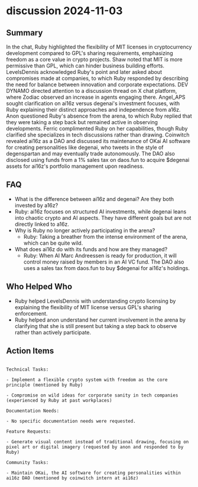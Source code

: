 # discussion 2024-11-03

## Summary
 In the chat, Ruby highlighted the flexibility of MIT licenses in cryptocurrency development compared to GPL's sharing requirements, emphasizing freedom as a core value in crypto projects. Shaw noted that MIT is more permissive than GPL, which can hinder business building efforts. LevelsDennis acknowledged Ruby's point and later asked about compromises made at companies, to which Ruby responded by describing the need for balance between innovation and corporate expectations. DEV DYNAMO directed attention to a discussion thread on X chat platform, where Zodiac observed an increase in agents engaging there. Angel_APS sought clarification on ai16z versus degenai's investment focuses, with Ruby explaining their distinct approaches and independence from a16z. Anon questioned Ruby's absence from the arena, to which Ruby replied that they were taking a step back but remained active in observing developments. Ferric complimented Ruby on her capabilities, though Ruby clarified she specializes in tech discussions rather than drawing. Coinwitch revealed ai16z as a DAO and discussed its maintenance of OKai AI software for creating personalities like degenai, who tweets in the style of degenspartan and may eventually trade autonomously. The DAO also disclosed using funds from a 1% sales tax on daos.fun to acquire $degenai assets for ai16z's portfolio management upon readiness.

## FAQ
 - What is the difference between ai16z and degenai? Are they both invested by a16z?
  - Ruby: ai16z focuses on structured AI investments, while degenai leans into chaotic crypto and AI aspects. They have different goals but are not directly linked to a16z.
- Why is Ruby no longer actively participating in the arena?
  - Ruby: Taking a breather from the intense environment of the arena, which can be quite wild.
- What does ai16z do with its funds and how are they managed?
  - Ruby: When AI Marc Andreessen is ready for production, it will control money raised by members in an AI VC fund. The DAO also uses a sales tax from daos.fun to buy $degenai for ai16z's holdings.

## Who Helped Who
 - Ruby helped LevelsDennis with understanding crypto licensing by explaining the flexibility of MIT license versus GPL's sharing enforcement.
- Ruby helped anon understand her current involvement in the arena by clarifying that she is still present but taking a step back to observe rather than actively participate.

## Action Items
 ```

Technical Tasks:

- Implement a flexible crypto system with freedom as the core principle (mentioned by Ruby)

- Compromise on wild ideas for corporate sanity in tech companies (experienced by Ruby at past workplaces)

Documentation Needs:

- No specific documentation needs were requested.

Feature Requests:

- Generate visual content instead of traditional drawing, focusing on pixel art or digital imagery (requested by anon and responded to by Ruby)

Community Tasks:

- Maintain OKai, the AI software for creating personalities within ai16z DAO (mentioned by coinwitch intern at ai16z)

```

